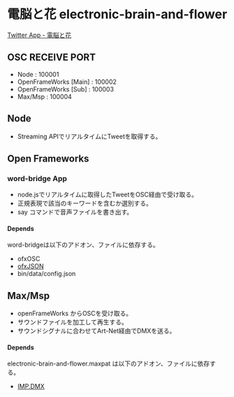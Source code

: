 # 電脳と花 electronic-brain-and-flower

[Twitter App - 電脳と花](https://apps.twitter.com/app/8181167 "Twitter App")


## OSC RECEIVE PORT
- Node                  : 100001
- OpenFrameWorks [Main] : 100002
- OpenFrameWorks [Sub]  : 100003
- Max/Msp               : 100004


## Node
- Streaming APIでリアルタイムにTweetを取得する。


## Open Frameworks


### word-bridge App

- node.jsでリアルタイムに取得したTweetをOSC経由で受け取る。
- 正規表現で該当のキーワードを含むか選別する。
- say コマンドで音声ファイルを書き出す。


#### Depends
word-bridgeは以下のアドオン、ファイルに依存する。

- ofxOSC
- [ofxJSON](https://github.com/jefftimesten/ofxJSON "ofxJSON")
- bin/data/config.json


## Max/Msp
- openFrameWorks からOSCを受け取る。
- サウンドファイルを加工して再生する。
- サウンドシグナルに合わせてArt-Net経由でDMXを送る。

#### Depends
electronic-brain-and-flower.maxpat は以下のアドオン、ファイルに依存する。

- [IMP.DMX](http://www.theimpersonalstereo.com/software/imp-dmx/ "IMP.DMX")